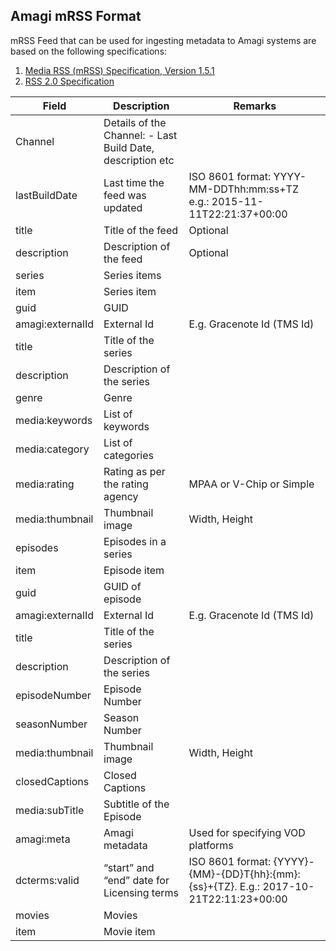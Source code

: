 ## Amagi mRSS Format

mRSS Feed that can be used for ingesting metadata to Amagi systems are based on the following specifications:

1. [Media RSS (mRSS) Specification, Version 1.5.1](https://www.rssboard.org/media-rss)
2. [RSS 2.0 Specification](https://www.rssboard.org/rss-specification)


|Field|Description|Remarks|
|---|---|---|
|Channel|Details of the Channel: - Last Build Date, description etc||
|lastBuildDate|Last time the feed was updated|ISO 8601 format: YYYY-MM-DDThh:mm:ss+TZ e.g.: 2015-11-11T22:21:37+00:00|
|title|Title of the feed|Optional|
|description|Description of the feed|Optional|
|series|Series items||
|item|Series item||
|guid|GUID||
|amagi:externalId|External Id|E.g. Gracenote Id (TMS Id)|
|title|Title of the series||
|description|Description of the series||
|genre|Genre||
|media:keywords|List of keywords||
|media:category|List of categories||
|media:rating|Rating as per the rating agency|MPAA or V-Chip or Simple|
|media:thumbnail|Thumbnail image|Width, Height|
|episodes|Episodes in a series||
|item|Episode item||
|guid|GUID of episode||
|amagi:externalId|External Id|E.g. Gracenote Id (TMS Id)|
|title|Title of the series||
|description|Description of the series||
|episodeNumber|Episode Number||
|seasonNumber|Season Number||
|media:thumbnail|Thumbnail image|Width, Height|
|closedCaptions|Closed Captions||
|media:subTitle|Subtitle of the Episode||
|amagi:meta|Amagi metadata|Used for specifying VOD platforms|
|dcterms:valid|“start” and “end” date for Licensing terms|ISO 8601 format: {YYYY}-{MM}-{DD}T{hh}:{mm}:{ss}+{TZ}. E.g.: 2017-10-21T22:11:23+00:00|
|movies|Movies||
|item|Movie item||
